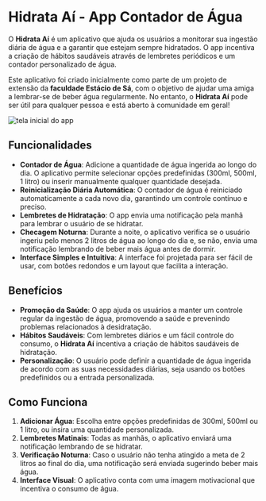 # Hidrata Aí - App Contador de Água

O **Hidrata Aí** é um aplicativo que ajuda os usuários a monitorar sua ingestão diária de água e a garantir que estejam sempre hidratados. O app incentiva a criação de hábitos saudáveis através de lembretes periódicos e um contador personalizado de água.

Este aplicativo foi criado inicialmente como parte de um projeto de extensão da **faculdade Estácio de Sá**, com o objetivo de ajudar uma amiga a lembrar-se de beber água regularmente. No entanto, o **Hidrata Aí** pode ser útil para qualquer pessoa e está aberto à comunidade em geral!

![tela inicial do app](https://github.com/user-attachments/assets/25bed03d-057c-42fc-9869-3d2b7acc0e40)

## Funcionalidades

- **Contador de Água**: Adicione a quantidade de água ingerida ao longo do dia. O aplicativo permite selecionar opções predefinidas (300ml, 500ml, 1 litro) ou inserir manualmente qualquer quantidade desejada.
- **Reinicialização Diária Automática**: O contador de água é reiniciado automaticamente a cada novo dia, garantindo um controle contínuo e preciso.
- **Lembretes de Hidratação**: O app envia uma notificação pela manhã para lembrar o usuário de se hidratar.
- **Checagem Noturna**: Durante a noite, o aplicativo verifica se o usuário ingeriu pelo menos 2 litros de água ao longo do dia e, se não, envia uma notificação lembrando de beber mais água antes de dormir.
- **Interface Simples e Intuitiva**: A interface foi projetada para ser fácil de usar, com botões redondos e um layout que facilita a interação.

## Benefícios

- **Promoção da Saúde**: O app ajuda os usuários a manter um controle regular da ingestão de água, promovendo a saúde e prevenindo problemas relacionados à desidratação.
- **Hábitos Saudáveis**: Com lembretes diários e um fácil controle do consumo, o **Hidrata Aí** incentiva a criação de hábitos saudáveis de hidratação.
- **Personalização**: O usuário pode definir a quantidade de água ingerida de acordo com as suas necessidades diárias, seja usando os botões predefinidos ou a entrada personalizada.

## Como Funciona

1. **Adicionar Água**: Escolha entre opções predefinidas de 300ml, 500ml ou 1 litro, ou insira uma quantidade personalizada.
2. **Lembretes Matinais**: Todas as manhãs, o aplicativo enviará uma notificação lembrando de se hidratar.
3. **Verificação Noturna**: Caso o usuário não tenha atingido a meta de 2 litros ao final do dia, uma notificação será enviada sugerindo beber mais água.
4. **Interface Visual**: O aplicativo conta com uma imagem motivacional que incentiva o consumo de água.

